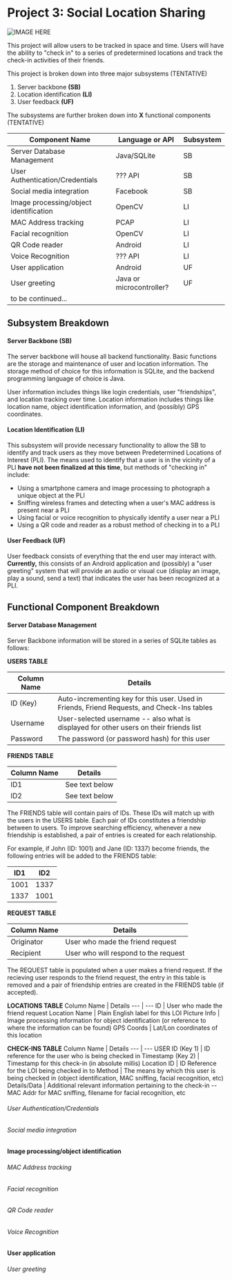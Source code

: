 Project 3: Social Location Sharing
====================================

![IMAGE HERE](http://www.redcylindersoftware.com/489/Prpject3img.jpg)

This project will allow users to be tracked in space and time.  Users will have the ability to "check in" to a series of predetermined locations and track the check-in activities of their friends.


This project is broken down into three major subsystems (TENTATIVE)  
1. Server backbone **(SB)**  
2. Location identification **(LI)**  
3. User feedback **(UF)**  


The subsystems are further broken down into **X** functional components (TENTATIVE)  

Component Name | Language or API | Subsystem
--- | --- | ---
Server Database Management | Java/SQLite | SB
User Authentication/Credentials | ??? API | SB
Social media integration | Facebook | SB  
Image processing/object identification | OpenCV | LI  
MAC Address tracking | PCAP | LI
Facial recognition | OpenCV | LI  
QR Code reader | Android | LI  
Voice Recognition | ??? API | LI  
User application | Android | UF  
User greeting | Java or microcontroller? | UF  
to be continued... | |  

## Subsystem Breakdown
#### Server Backbone (SB)
The server backbone will house all backend functionality.  Basic functions are the storage and maintenance of user and location information.  The storage method of choice for this information is SQLite, and the backend programming language of choice is Java.

User information includes things like login credentials, user "friendships", and location tracking over time.  Location information includes things like location name, object identification information, and (possibly) GPS coordinates.

#### Location Identification (LI)
This subsystem will provide necessary functionality to allow the SB to identify and track users as they move between Predetermined Locations of Interest (PLI).  The means used to identify that a user is in the vicinity of a PLI **have not been finalized at this time**, but methods of "checking in" include:

- Using a smartphone camera and image processing to photograph a unique object at the PLI
- Sniffing wireless frames and detecting when a user's MAC address is present near a PLI 
- Using facial or voice recognition to physically identify a user near a PLI
- Using a QR code and reader as a robust method of checking in to a PLI

#### User Feedback (UF)
User feedback consists of everything that the end user may interact with.  **Currently,** this consists of an Android application and (possibly) a "user greeting" system that will provide an audio or visual cue (display an image, play a sound, send a text) that indicates the user has been recognized at a PLI.

## Functional Component Breakdown
#### Server Database Management
Server Backbone information will be stored in a series of SQLite tables as follows:

**USERS TABLE**

Column Name | Details 
--- | --- 
ID (Key) | Auto-incrementing key for this user.  Used in Friends, Friend Requests, and Check-Ins tables
Username | User-selected username -- also what is displayed for other users on their friends list
Password | The password (or password hash) for this user

**FRIENDS TABLE**

Column Name | Details 
--- | --- 
ID1 | See text below
ID2 | See text below
The FRIENDS table will contain pairs of IDs.  These IDs will match up with the users in the USERS table.  Each pair of IDs constitutes a friendship between to users.  To improve searching efficiency, whenever a new friendship is established, a pair of entries is created for each relationship.

For example, if John (ID: 1001) and Jane (ID: 1337) become friends, the following entries will be added to the FRIENDS table:

ID1 | ID2 
--- | --- 
1001 | 1337
1337 | 1001

**REQUEST TABLE**

Column Name | Details 
--- | --- 
Originator | User who made the friend request
Recipient | User who will respond to the request
The REQUEST table is populated when a user makes a friend request.  If the recieving user responds to the friend request, the entry in this table is removed and a pair of friendship entries are created in the FRIENDS table (if accepted).

**LOCATIONS TABLE**
Column Name | Details 
--- | --- 
ID | User who made the friend request
Location Name | Plain English label for this LOI
Picture Info | Image processing information for object identification (or reference to where the information can be found)
GPS Coords | Lat/Lon coordinates of this location

**CHECK-INS TABLE**
Column Name | Details 
--- | --- 
USER ID (Key 1) | ID reference for the user who is being checked in
Timestamp (Key 2) | Timestamp for this check-in (in absolute millis)
Location ID | ID Reference for the LOI being checked in to
Method | The means by which this user is being checked in (object identification, MAC sniffing, facial recognition, etc)
Details/Data | Additional relevant information pertaining to the check-in -- MAC Addr for MAC sniffing, filename for facial recognition, etc


###### User Authentication/Credentials
###### Social media integration
#### Image processing/object identification
###### MAC Address tracking
###### Facial recognition
###### QR Code reader
###### Voice Recognition
#### User application
###### User greeting
